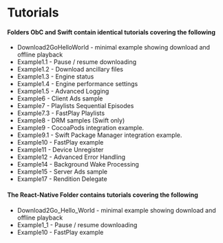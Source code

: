 Tutorials
=======================================

#### Folders ObC and Swift contain identical tutorials covering the following

* Download2GoHelloWorld - minimal example showing download and offline playback
* Example1.1 - Pause / resume downloading
* Example1.2 - Download ancillary files
* Example1.3 - Engine status
* Example1.4 - Engine performance settings
* Example1.5 - Advanced Logging
* Example6 - Client Ads sample
* Example7 - Playlists Sequential Episodes
* Example7.3 - FastPlay Playlists
* Example8 - DRM samples (Swift only)
* Example9 - CocoaPods integration example.
* Example9.1 - Swift Package Manager integration example.
* Example10 - FastPlay example
* Example11 - Device Unregister
* Example12 - Advanced Error Handling
* Example14 - Background Wake Processing
* Example15 - Server Ads sample
* Example17 - Rendition Delegate

#### The React-Native Folder contains tutorials covering the following

* Download2Go_Hello_World - minimal example showing download and offline playback
* Example1_1 - Pause / resume downloading
* Example10 - FastPlay example

